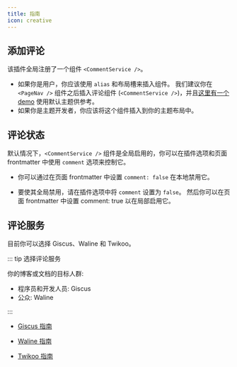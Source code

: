 ```yaml
---
title: 指南
icon: creative
---
```


## 添加评论

该插件全局注册了一个组件 `<CommentService />`。

- 如果你是用户，你应该使用 `alias` 和布局槽来插入组件。 我们建议你在 `<PageNav />` 组件之后插入评论组件 (`<CommentService />`)，并且[这里有一个 demo](../demo.md) 使用默认主题供参考。
- 如果你是主题开发者，你应该将这个组件插入到你的主题布局中。

## 评论状态

默认情况下，`<CommentService />` 组件是全局启用的，你可以在插件选项和页面 frontmatter 中使用 `comment` 选项来控制它。

- 你可以通过在页面 frontmatter 中设置 `comment: false` 在本地禁用它。

- 要使其全局禁用，请在插件选项中将 `comment` 设置为 `false`。 然后你可以在页面 frontmatter 中设置 comment: true 以在局部启用它。

## 评论服务

目前你可以选择 Giscus、Waline 和 Twikoo。

::: tip 选择评论服务

你的博客或文档的目标人群:

- 程序员和开发人员: Giscus
- 公众: Waline

:::

- [Giscus 指南](giscus.md)

- [Waline 指南](waline.md)

- [Twikoo 指南](twikoo.md)
